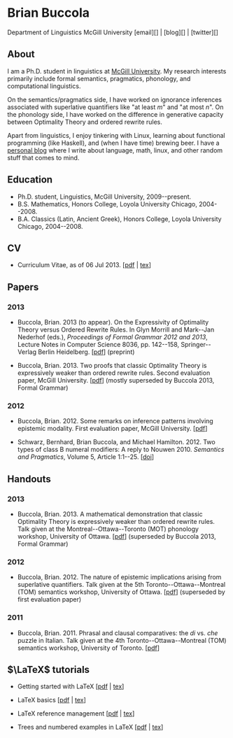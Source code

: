 Brian Buccola
=============

<p class="contact">
Department of Linguistics  
McGill University  
[email][] | [blog][] | [twitter][]
</p>

[email]:   mailto:brian.buccola@mail.mcgill.ca
[blog]:    http://brianbuccola.github.io/
[twitter]: https://twitter.com/brianbuccola/


About
-----

I am a Ph.D. student in linguistics at [McGill University][dept]. My research
interests primarily include formal semantics, pragmatics, phonology, and
computational linguistics.

On the semantics/pragmatics side, I have worked on ignorance inferences
associated with superlative quantifiers like "at least *m*" and "at most *n*".
On the phonology side, I have worked on the difference in generative capacity
between Optimality Theory and ordered rewrite rules.

Apart from linguistics, I enjoy tinkering with Linux, learning about functional
programming (like Haskell), and (when I have time) brewing beer. I have a
[personal blog][blog] where I write about language, math, linux, and other
random stuff that comes to mind.

[dept]: http://www.mcgill.ca/linguistics/ "McGill linguistics department"


Education
---------

- Ph.D. student, Linguistics, McGill University, 2009--present.
- B.S. Mathematics, Honors College, Loyola University Chicago, 2004--2008.
- B.A. Classics (Latin, Ancient Greek), Honors College, Loyola University
  Chicago, 2004--2008.


CV
---

- Curriculum Vitae, as of 06 Jul 2013. [[pdf][cv-pdf] | [tex][cv-tex]]

[cv-pdf]:
    files/buccola-cv.pdf
    "Brian's CV"
[cv-tex]:
    https://github.com/brianbuccola/cv/raw/master/buccola-cv.tex
    "Brian's CV (source)"


Papers
------

### 2013

- Buccola, Brian. 2013 (to appear). On the Expressivity of Optimality Theory
  versus Ordered Rewrite Rules. In Glyn Morrill and Mark--Jan Nederhof (eds.),
  *Proceedings of Formal Grammar 2012 and 2013*, Lecture Notes in Computer
  Science 8036, pp. 142--158, Springer--Verlag Berlin Heidelberg.
  [[pdf][fg2013]] (preprint)

- Buccola, Brian. 2013. Two proofs that classic Optimality Theory is
  expressively weaker than ordered rewrite rules. Second evaluation paper,
  McGill University. [[pdf][eval2]] (mostly superseded by Buccola 2013, Formal
  Grammar)

### 2012

- Buccola, Brian. 2012. Some remarks on inference patterns involving epistemic
  modality. First evaluation paper, McGill University. [[pdf][eval1]]

- Schwarz, Bernhard, Brian Buccola, and Michael Hamilton.  2012. Two types of
  class B numeral modifiers: A reply to Nouwen 2010. *Semantics and
  Pragmatics*, Volume 5, Article 1:1--25. [[doi][semprag]]

[fg2013]:   files/buccola-fg2013.pdf            "Buccola 2013 (Formal Grammar)"
[eval2]:    files/buccola-eval2.pdf             "Second evaluation paper"
[eval1]:    files/buccola-eval1.pdf             "First evaluation paper"
[semprag]:  http://dx.doi.org/10.3765/sp.5.1    "Schwarz, Buccola, and Hamilton 2012"

Handouts
--------

### 2013

- Buccola, Brian. 2013. A mathematical demonstration that classic Optimality
  Theory is expressively weaker than ordered rewrite rules. Talk given at the
  Montreal--Ottawa--Toronto (MOT) phonology workshop, University of Ottawa.
  [[pdf][mot]] (superseded by Buccola 2013, Formal Grammar)

### 2012

- Buccola, Brian. 2012. The nature of epistemic implications arising from
  superlative quantifiers. Talk given at the 5th Toronto--Ottawa--Montreal
  (TOM) semantics workshop, University of Ottawa. [[pdf][tom5]] (superseded by
  first evaluation paper)

### 2011

- Buccola, Brian. 2011. Phrasal and clausal comparatives: the *di* vs. *che*
  puzzle in Italian. Talk given at the 4th Toronto--Ottawa--Montreal (TOM)
  semantics workshop, University of Toronto. [[pdf][tom4]]

[mot]:      files/buccola-mot.pdf               "MOT handout"
[tom5]:     files/buccola-tom5-handout.pdf      "TOM 5 handout"
[tom4]:     files/buccola-tom4-handout.pdf      "TOM 4 handout"


$\LaTeX$ tutorials
------------------

- Getting started with LaTeX [[pdf][gs-pdf] | [tex][gs-tex]]

- LaTeX basics [[pdf][bas-pdf] | [tex][bas-tex]]

- LaTeX reference management [[pdf][ref-pdf] | [tex][ref-tex]]

- Trees and numbered examples in LaTeX [[pdf][trees-pdf] | [tex][trees-tex]]

[gs-pdf]:
    https://github.com/brianbuccola/latex-tutorials/raw/master/latex-getting-started.pdf
    "Getting started with LaTeX"
[gs-tex]:
    https://github.com/brianbuccola/latex-tutorials/raw/master/latex-getting-started.tex
    "Getting started with LaTeX (source)"
[bas-pdf]:
    https://github.com/brianbuccola/latex-tutorials/raw/master/latex-basics.pdf
    "LaTeX basics"
[bas-tex]:
    https://github.com/brianbuccola/latex-tutorials/raw/master/latex-basics.tex
    "LaTeX basics (source)"
[ref-pdf]:
    https://github.com/brianbuccola/latex-tutorials/raw/master/latex-reference-mgmt.pdf
    "LaTeX reference management"
[ref-tex]:
    https://github.com/brianbuccola/latex-tutorials/raw/master/latex-reference-mgmt.tex
    "LaTeX reference management (source)"
[trees-pdf]:
    https://github.com/brianbuccola/latex-tutorials/raw/master/latex-trees.pdf
    "Trees and numbered examples in LaTeX"
[trees-tex]:
    https://github.com/brianbuccola/latex-tutorials/raw/master/latex-trees.tex
    "Trees and numbered examples in LaTeX (source)"
